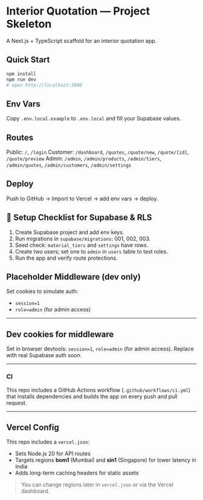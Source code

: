 # Interior Quotation — Project Skeleton
A Next.js + TypeScript scaffold for an interior quotation app.

## Quick Start
```bash
npm install
npm run dev
# open http://localhost:3000
```

## Env Vars
Copy `.env.local.example` to `.env.local` and fill your Supabase values.

## Routes
Public: `/`, `/login`
Customer: `/dashboard`, `/quotes`, `/quote/new`, `/quote/[id]`, `/quote/preview`
Admin: `/admin`, `/admin/products`, `/admin/tiers`, `/admin/quotes`, `/admin/customers`, `/admin/settings`

## Deploy
Push to GitHub → Import to Vercel → add env vars → deploy.

## 🚀 Setup Checklist for Supabase & RLS
1) Create Supabase project and add env keys.
2) Run migrations in `supabase/migrations`: 001, 002, 003.
3) Seed check: `material_tiers` and `settings` have rows.
4) Create two users; set one to `admin` in `users` table to test roles.
5) Run the app and verify route protections.

## Placeholder Middleware (dev only)
Set cookies to simulate auth:
- `session=1`
- `role=admin` (for admin access)


---
## Dev cookies for middleware
Set in browser devtools: `session=1`, `role=admin` (for admin access). Replace with real Supabase auth soon.


---
### CI
This repo includes a GitHub Actions workflow (`.github/workflows/ci.yml`) that installs dependencies and builds the app on every push and pull request.


---
## Vercel Config
This repo includes a `vercel.json`:
- Sets Node.js 20 for API routes
- Targets regions **bom1** (Mumbai) and **sin1** (Singapore) for lower latency in India
- Adds long-term caching headers for static assets

> You can change regions later in `vercel.json` or via the Vercel dashboard.
